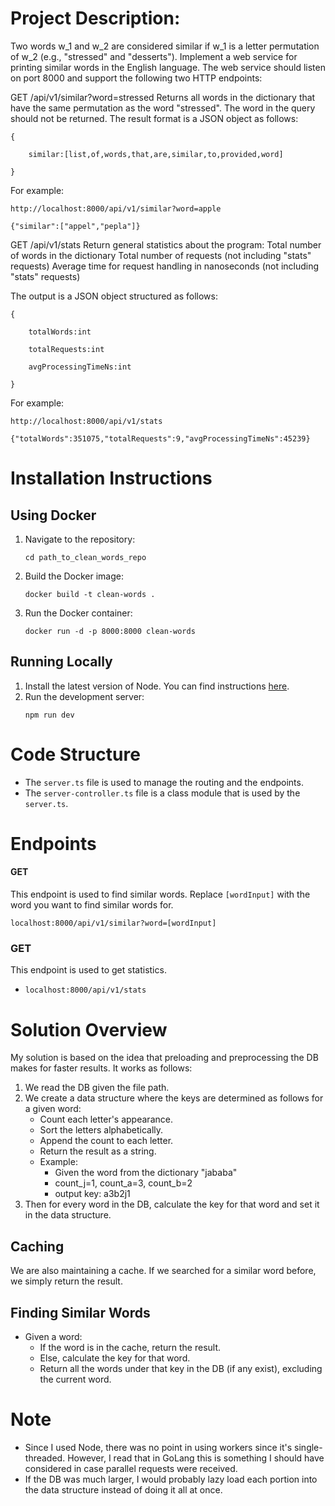 # Project Description:
Two words w_1 and w_2 are considered similar if w_1 is a letter permutation of w_2 (e.g., "stressed" and "desserts").
Implement a web service for printing similar words in the English language.
The web service should listen on port 8000 and support the following two HTTP endpoints:


GET /api/v1/similar?word=stressed
Returns all words in the dictionary that have the same permutation as the word "stressed". The word in the query should not be returned.
The result format is a JSON object as follows:
```
{

    similar:[list,of,words,that,are,similar,to,provided,word]

}
```

For example:
```
http://localhost:8000/api/v1/similar?word=apple

{"similar":["appel","pepla"]}
```

GET /api/v1/stats
Return general statistics about the program:
Total number of words in the dictionary
Total number of requests (not including "stats" requests)
Average time for request handling in nanoseconds (not including "stats" requests)

The output is a JSON object structured as follows:
```
{

    totalWords:int

    totalRequests:int

    avgProcessingTimeNs:int

}
```

For example:
```
http://localhost:8000/api/v1/stats

{"totalWords":351075,"totalRequests":9,"avgProcessingTimeNs":45239}

```


# Installation Instructions

## Using Docker

1. Navigate to the repository:
    ```
    cd path_to_clean_words_repo
    ```
2. Build the Docker image:
    ```
    docker build -t clean-words .
    ```
3. Run the Docker container:
    ```
    docker run -d -p 8000:8000 clean-words
    ```

## Running Locally

1. Install the latest version of Node. You can find instructions [here](https://github.com/nvm-sh/nvm#installing-and-updating).
2. Run the development server:
    ```
    npm run dev
    ```

# Code Structure

- The `server.ts` file is used to manage the routing and the endpoints.
- The `server-controller.ts` file is a class module that is used by the `server.ts`.

# Endpoints

#### GET
 This endpoint is used to find similar words. Replace `[wordInput]` with the word you want to find similar words for.
 ```
 localhost:8000/api/v1/similar?word=[wordInput]
 ```
### GET
This endpoint is used to get statistics.
- `localhost:8000/api/v1/stats`


# Solution Overview

My solution is based on the idea that preloading and preprocessing the DB makes for faster results. It works as follows:

1. We read the DB given the file path.
2. We create a data structure where the keys are determined as follows for a given word:
    - Count each letter's appearance.
    - Sort the letters alphabetically.
    - Append the count to each letter.
    - Return the result as a string.
    - Example: 
        - Given the word from the dictionary "jababa"
        - count_j=1, count_a=3, count_b=2
        - output key: a3b2j1
3. Then for every word in the DB, calculate the key for that word and set it in the data structure.

## Caching

We are also maintaining a cache. If we searched for a similar word before, we simply return the result.

## Finding Similar Words

- Given a word:
    - If the word is in the cache, return the result.
    - Else, calculate the key for that word.
    - Return all the words under that key in the DB (if any exist), excluding the current word.

# Note

- Since I used Node, there was no point in using workers since it's single-threaded. However, I read that in GoLang this is something I should have considered in case parallel requests were received.
- If the DB was much larger, I would probably lazy load each portion into the data structure instead of doing it all at once.
